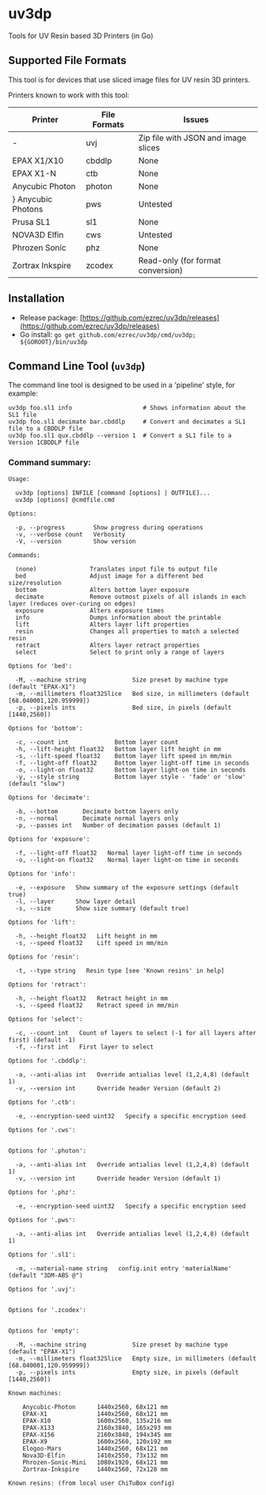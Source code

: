 # uv3dp
Tools for UV Resin based 3D Printers (in Go)

## Supported File Formats

This tool is for devices that use sliced image files for UV resin 3D printers.

Printers known to work with this tool:

| Printer          | File Formats | Issues                                            |
| ---------------- | ------------ | --------------------------------------------------|
| -                | uvj          | Zip file with JSON and image slices               |
| EPAX X1/X10      | cbddlp       | None                                              |
| EPAX X1-N        | ctb          | None                                              |
| Anycubic Photon  | photon       | None                                              |
} Anycubic Photons | pws          | Untested                                          |
| Prusa SL1        | sl1          | None                                              |
| NOVA3D Elfin     | cws          | Untested                                          |
| Phrozen Sonic    | phz          | None                                              |
| Zortrax Inkspire | zcodex       | Read-only (for format conversion)                 |

## Installation

* Release package: [https://github.com/ezrec/uv3dp/releases](https://github.com/ezrec/uv3dp/releases)
* Go install: `go get github.com/ezrec/uv3dp/cmd/uv3dp; ${GOROOT}/bin/uv3dp`

## Command Line Tool (`uv3dp`)

The command line tool is designed to be used in a 'pipeline' style, for example:

    uv3dp foo.sl1 info                    # Shows information about the SL1 file
    uv3dp foo.sl1 decimate bar.cbddlp     # Convert and decimates a SL1 file to a CBDDLP file
    uv3dp foo.sl1 qux.cbddlp --version 1  # Convert a SL1 file to a Version 1CBDDLP file

### Command summary:
    Usage:
    
      uv3dp [options] INFILE [command [options] | OUTFILE]...
      uv3dp [options] @cmdfile.cmd
    
    Options:
    
      -p, --progress        Show progress during operations
      -v, --verbose count   Verbosity
      -V, --version         Show version
    
    Commands:
    
      (none)               Translates input file to output file
      bed                  Adjust image for a different bed size/resolution
      bottom               Alters bottom layer exposure
      decimate             Remove outmost pixels of all islands in each layer (reduces over-curing on edges)
      exposure             Alters exposure times
      info                 Dumps information about the printable
      lift                 Alters layer lift properties
      resin                Changes all properties to match a selected resin
      retract              Alters layer retract properties
      select               Select to print only a range of layers
    
    Options for 'bed':
    
      -M, --machine string             Size preset by machine type (default "EPAX-X1")
      -m, --millimeters float32Slice   Bed size, in millimeters (default [68.040001,120.959999])
      -p, --pixels ints                Bed size, in pixels (default [1440,2560])
    
    Options for 'bottom':
    
      -c, --count int             Bottom layer count
      -h, --lift-height float32   Bottom layer lift height in mm
      -s, --lift-speed float32    Bottom layer lift speed in mm/min
      -f, --light-off float32     Bottom layer light-off time in seconds
      -o, --light-on float32      Bottom layer light-on time in seconds
      -y, --style string          Bottom layer style - 'fade' or 'slow' (default "slow")
    
    Options for 'decimate':
    
      -b, --bottom       Decimate bottom layers only
      -n, --normal       Decimate normal layers only
      -p, --passes int   Number of decimation passes (default 1)
    
    Options for 'exposure':
    
      -f, --light-off float32   Normal layer light-off time in seconds
      -o, --light-on float32    Normal layer light-on time in seconds
    
    Options for 'info':
    
      -e, --exposure   Show summary of the exposure settings (default true)
      -l, --layer      Show layer detail
      -s, --size       Show size summary (default true)
    
    Options for 'lift':
    
      -h, --height float32   Lift height in mm
      -s, --speed float32    Lift speed in mm/min
    
    Options for 'resin':
    
      -t, --type string   Resin type [see 'Known resins' in help]
    
    Options for 'retract':
    
      -h, --height float32   Retract height in mm
      -s, --speed float32    Retract speed in mm/min
    
    Options for 'select':
    
      -c, --count int   Count of layers to select (-1 for all layers after first) (default -1)
      -f, --first int   First layer to select
    
    Options for '.cbddlp':
    
      -a, --anti-alias int   Override antialias level (1,2,4,8) (default 1)
      -v, --version int      Override header Version (default 2)
    
    Options for '.ctb':
    
      -e, --encryption-seed uint32   Specify a specific encryption seed
    
    Options for '.cws':
    
    
    Options for '.photon':
    
      -a, --anti-alias int   Override antialias level (1,2,4,8) (default 1)
      -v, --version int      Override header Version (default 1)
    
    Options for '.phz':
    
      -e, --encryption-seed uint32   Specify a specific encryption seed
    
    Options for '.pws':
    
      -a, --anti-alias int   Override antialias level (1,2,4,8) (default 1)
    
    Options for '.sl1':
    
      -m, --material-name string   config.init entry 'materialName' (default "3DM-ABS @")
    
    Options for '.uvj':
    
    
    Options for '.zcodex':
    
    
    Options for 'empty':
    
      -M, --machine string             Size preset by machine type (default "EPAX-X1")
      -m, --millimeters float32Slice   Empty size, in millimeters (default [68.040001,120.959999])
      -p, --pixels ints                Empty size, in pixels (default [1440,2560])
    
    Known machines:
    
        Anycubic-Photon      1440x2560, 68x121 mm
        EPAX-X1              1440x2560, 68x121 mm
        EPAX-X10             1600x2560, 135x216 mm
        EPAX-X133            2160x3840, 165x293 mm
        EPAX-X156            2160x3840, 194x345 mm
        EPAX-X9              1600x2560, 120x192 mm
        Elogoo-Mars          1440x2560, 68x121 mm
        Nova3D-Elfin         1410x2550, 73x132 mm
        Phrozen-Sonic-Mini   1080x1920, 68x121 mm
        Zortrax-Inkspire     1440x2560, 72x128 mm
    
    Known resins: (from local user ChiTuBox config)
    
